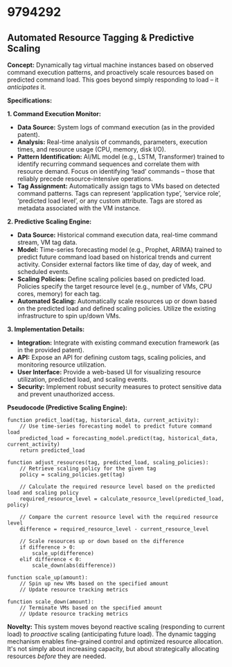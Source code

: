 # 9794292

## Automated Resource Tagging & Predictive Scaling

**Concept:** Dynamically tag virtual machine instances based on observed command execution patterns, and proactively scale resources based on predicted command load. This goes beyond simply responding to load – it *anticipates* it.

**Specifications:**

**1. Command Execution Monitor:**

*   **Data Source:** System logs of command execution (as in the provided patent).
*   **Analysis:** Real-time analysis of commands, parameters, execution times, and resource usage (CPU, memory, disk I/O).
*   **Pattern Identification:**  AI/ML model (e.g., LSTM, Transformer) trained to identify recurring command sequences and correlate them with resource demand.  Focus on identifying ‘lead’ commands – those that reliably precede resource-intensive operations.
*   **Tag Assignment:** Automatically assign tags to VMs based on detected command patterns. Tags can represent ‘application type’, ‘service role’, ‘predicted load level’, or any custom attribute.  Tags are stored as metadata associated with the VM instance.

**2. Predictive Scaling Engine:**

*   **Data Source:**  Historical command execution data, real-time command stream, VM tag data.
*   **Model:** Time-series forecasting model (e.g., Prophet, ARIMA) trained to predict future command load based on historical trends and current activity. Consider external factors like time of day, day of week, and scheduled events.
*   **Scaling Policies:** Define scaling policies based on predicted load. Policies specify the target resource level (e.g., number of VMs, CPU cores, memory) for each tag.
*   **Automated Scaling:**  Automatically scale resources up or down based on the predicted load and defined scaling policies. Utilize the existing infrastructure to spin up/down VMs.

**3. Implementation Details:**

*   **Integration:** Integrate with existing command execution framework (as in the provided patent).
*   **API:** Expose an API for defining custom tags, scaling policies, and monitoring resource utilization.
*   **User Interface:** Provide a web-based UI for visualizing resource utilization, predicted load, and scaling events.
*   **Security:** Implement robust security measures to protect sensitive data and prevent unauthorized access.

**Pseudocode (Predictive Scaling Engine):**

```
function predict_load(tag, historical_data, current_activity):
    // Use time-series forecasting model to predict future command load
    predicted_load = forecasting_model.predict(tag, historical_data, current_activity)
    return predicted_load

function adjust_resources(tag, predicted_load, scaling_policies):
    // Retrieve scaling policy for the given tag
    policy = scaling_policies.get(tag)

    // Calculate the required resource level based on the predicted load and scaling policy
    required_resource_level = calculate_resource_level(predicted_load, policy)

    // Compare the current resource level with the required resource level
    difference = required_resource_level - current_resource_level

    // Scale resources up or down based on the difference
    if difference > 0:
        scale_up(difference)
    elif difference < 0:
        scale_down(abs(difference))

function scale_up(amount):
    // Spin up new VMs based on the specified amount
    // Update resource tracking metrics

function scale_down(amount):
    // Terminate VMs based on the specified amount
    // Update resource tracking metrics
```

**Novelty:**  This system moves beyond reactive scaling (responding to current load) to *proactive* scaling (anticipating future load). The dynamic tagging mechanism enables fine-grained control and optimized resource allocation.  It's not simply about increasing capacity, but about strategically allocating resources *before* they are needed.